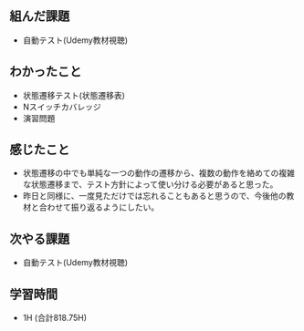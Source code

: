 ## 組んだ課題
- 自動テスト(Udemy教材視聴)

## わかったこと
- 状態遷移テスト(状態遷移表)
- Nスイッチカバレッジ
- 演習問題
  
## 感じたこと  
- 状態遷移の中でも単純な一つの動作の遷移から、複数の動作を絡めての複雑な状態遷移まで、テスト方針によって使い分ける必要があると思った。
- 昨日と同様に、一度見ただけでは忘れることもあると思うので、今後他の教材と合わせて振り返るようにしたい。

## 次やる課題  
- 自動テスト(Udemy教材視聴)
  
## 学習時間  
- 1H (合計818.75H)
